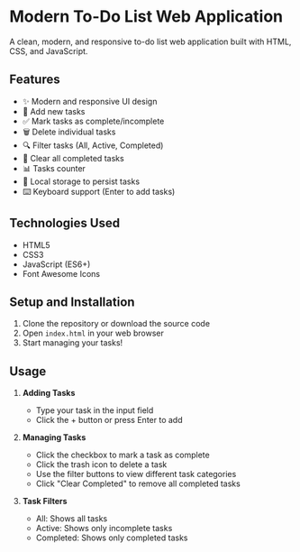 # Modern To-Do List Web Application

A clean, modern, and responsive to-do list web application built with HTML, CSS, and JavaScript.

## Features

- ✨ Modern and responsive UI design
- 📝 Add new tasks
- ✅ Mark tasks as complete/incomplete
- 🗑️ Delete individual tasks
- 🔍 Filter tasks (All, Active, Completed)
- 🧹 Clear all completed tasks
- 📊 Tasks counter
- 💾 Local storage to persist tasks
- ⌨️ Keyboard support (Enter to add tasks)

## Technologies Used

- HTML5
- CSS3
- JavaScript (ES6+)
- Font Awesome Icons

## Setup and Installation

1. Clone the repository or download the source code
2. Open `index.html` in your web browser
3. Start managing your tasks!

## Usage

1. **Adding Tasks**

   - Type your task in the input field
   - Click the + button or press Enter to add

2. **Managing Tasks**

   - Click the checkbox to mark a task as complete
   - Click the trash icon to delete a task
   - Use the filter buttons to view different task categories
   - Click "Clear Completed" to remove all completed tasks

3. **Task Filters**
   - All: Shows all tasks
   - Active: Shows only incomplete tasks
   - Completed: Shows only completed tasks



